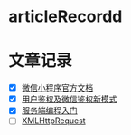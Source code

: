 # articleRecordd
# 文章记录
- [x] [微信小程序官方文档](https://developers.weixin.qq.com/ebook?action=get_post_info&docid=000e22a89849d81b0086384a25b40a)
- [x] [用户鉴权及微信鉴权新模式](https://developers.weixin.qq.com/community/develop/article/doc/000a4268fb81088c4168a8c055b013)
- [x] [服务端编程入门](https://developer.mozilla.org/zh-CN/docs/learn/Server-side/First_steps/Introduction)
- [ ] [XMLHttpRequest](https://juejin.cn/post/6844903472714743816)
